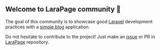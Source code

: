 ## Welcome to LaraPage community :wave:

The goal of this community is to showcase good [Laravel](https://laravel.com) development practices with a [simple blog](https://github.com/larapage/larapage) application.

Do not hesitate to contribute to the project! Just make an [issue](https://github.com/larapage/larapage/issues) or PR in [LaraPage](https://github.com/larapage/larapage) repository.
